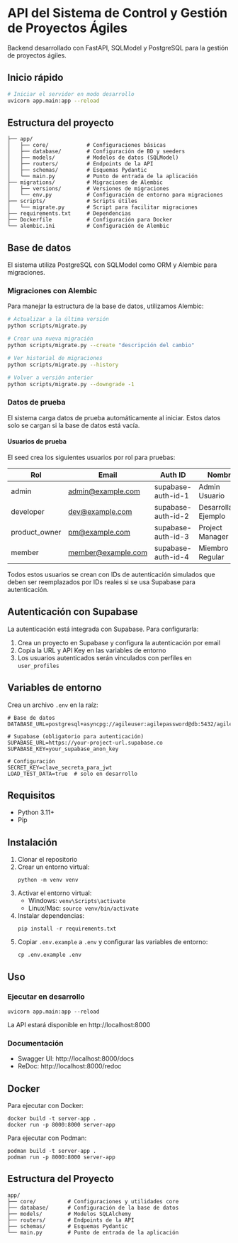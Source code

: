 # API del Sistema de Control y Gestión de Proyectos Ágiles

Backend desarrollado con FastAPI, SQLModel y PostgreSQL para la gestión de proyectos ágiles.

## Inicio rápido

```bash
# Iniciar el servidor en modo desarrollo
uvicorn app.main:app --reload
```

## Estructura del proyecto

```
├── app/
│   ├── core/            # Configuraciones básicas
│   ├── database/        # Configuración de BD y seeders
│   ├── models/          # Modelos de datos (SQLModel)
│   ├── routers/         # Endpoints de la API
│   ├── schemas/         # Esquemas Pydantic
│   └── main.py          # Punto de entrada de la aplicación
├── migrations/          # Migraciones de Alembic
│   ├── versions/        # Versiones de migraciones
│   └── env.py           # Configuración de entorno para migraciones
├── scripts/             # Scripts útiles
│   └── migrate.py       # Script para facilitar migraciones
├── requirements.txt     # Dependencias
├── Dockerfile           # Configuración para Docker
└── alembic.ini          # Configuración de Alembic
```

## Base de datos

El sistema utiliza PostgreSQL con SQLModel como ORM y Alembic para migraciones.

### Migraciones con Alembic

Para manejar la estructura de la base de datos, utilizamos Alembic:

```bash
# Actualizar a la última versión
python scripts/migrate.py

# Crear una nueva migración
python scripts/migrate.py --create "descripción del cambio"

# Ver historial de migraciones
python scripts/migrate.py --history

# Volver a versión anterior
python scripts/migrate.py --downgrade -1
```

### Datos de prueba

El sistema carga datos de prueba automáticamente al iniciar. Estos datos solo se cargan si la base de datos está vacía.

#### Usuarios de prueba

El seed crea los siguientes usuarios por rol para pruebas:

| Rol             | Email               | Auth ID             | Nombre            |
|-----------------|---------------------|---------------------|-------------------|
| admin           | admin@example.com   | supabase-auth-id-1  | Admin Usuario     |
| developer       | dev@example.com     | supabase-auth-id-2  | Desarrollador Ejemplo |
| product_owner   | pm@example.com      | supabase-auth-id-3  | Project Manager   |
| member          | member@example.com  | supabase-auth-id-4  | Miembro Regular   |

Todos estos usuarios se crean con IDs de autenticación simulados que deben ser reemplazados por IDs reales si se usa Supabase para autenticación.

## Autenticación con Supabase

La autenticación está integrada con Supabase. Para configurarla:

1. Crea un proyecto en Supabase y configura la autenticación por email
2. Copia la URL y API Key en las variables de entorno
3. Los usuarios autenticados serán vinculados con perfiles en `user_profiles`

## Variables de entorno

Crea un archivo `.env` en la raíz:

```
# Base de datos
DATABASE_URL=postgresql+asyncpg://agileuser:agilepassword@db:5432/agiledb

# Supabase (obligatorio para autenticación)
SUPABASE_URL=https://your-project-url.supabase.co
SUPABASE_KEY=your_supabase_anon_key

# Configuración
SECRET_KEY=clave_secreta_para_jwt
LOAD_TEST_DATA=true  # solo en desarrollo
```

## Requisitos

- Python 3.11+
- Pip

## Instalación

1. Clonar el repositorio
2. Crear un entorno virtual:
   ```
   python -m venv venv
   ```
3. Activar el entorno virtual:
   - Windows: `venv\Scripts\activate`
   - Linux/Mac: `source venv/bin/activate`
4. Instalar dependencias:
   ```
   pip install -r requirements.txt
   ```
5. Copiar `.env.example` a `.env` y configurar las variables de entorno:
   ```
   cp .env.example .env
   ```

## Uso

### Ejecutar en desarrollo

```
uvicorn app.main:app --reload
```

La API estará disponible en http://localhost:8000

### Documentación

- Swagger UI: http://localhost:8000/docs
- ReDoc: http://localhost:8000/redoc

## Docker

Para ejecutar con Docker:

```
docker build -t server-app .
docker run -p 8000:8000 server-app
```

Para ejecutar con Podman:

```
podman build -t server-app .
podman run -p 8000:8000 server-app
```

## Estructura del Proyecto

```
app/
├── core/          # Configuraciones y utilidades core
├── database/      # Configuración de la base de datos
├── models/        # Modelos SQLAlchemy
├── routers/       # Endpoints de la API
├── schemas/       # Esquemas Pydantic
└── main.py        # Punto de entrada de la aplicación
``` 